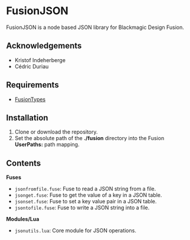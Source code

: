 # FusionJSON

FusionJSON is a node based JSON library for Blackmagic Design Fusion.

## Acknowledgements

- Kristof Indeherberge
- Cédric Duriau

## Requirements

- [FusionTypes](https://github.com/cedricduriau/fusiontypes>)

## Installation

1. Clone or download the repository.
2. Set the absolute path of the **./fusion** directory into the Fusion
   **UserPaths:** path mapping.

## Contents

**Fuses**

- `jsonfromfile.fuse`: Fuse to read a JSON string from a file.
- `jsonget.fuse`: Fuse to get the value of a key in a JSON table.
- `jsonset.fuse`: Fuse to set a key value pair in a JSON table.
- `jsontofile.fuse`: Fuse to write a JSON string into a file.


**Modules/Lua**

- `jsonutils.lua`: Core module for JSON operations.
